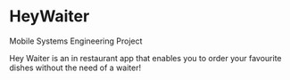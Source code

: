 HeyWaiter
=========

Mobile Systems Engineering Project

Hey Waiter is an in restaurant app that enables you to order your favourite dishes without the need of a waiter!
